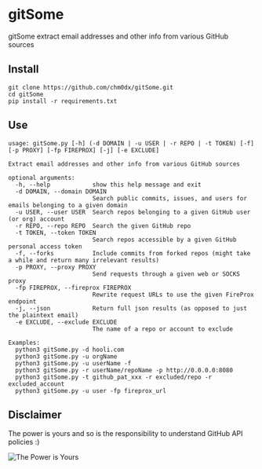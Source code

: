 # gitSome

gitSome extract email addresses and other info from various GitHub sources

## Install

    git clone https://github.com/chm0dx/gitSome.git
    cd gitSome
    pip install -r requirements.txt

## Use

    usage: gitSome.py [-h] (-d DOMAIN | -u USER | -r REPO | -t TOKEN) [-f] [-p PROXY] [-fp FIREPROX] [-j] [-e EXCLUDE]

    Extract email addresses and other info from various GitHub sources

    optional arguments:
      -h, --help            show this help message and exit
      -d DOMAIN, --domain DOMAIN
                            Search public commits, issues, and users for emails belonging to a given domain
      -u USER, --user USER  Search repos belonging to a given GitHub user (or org) account
      -r REPO, --repo REPO  Search the given GitHub repo
      -t TOKEN, --token TOKEN
                            Search repos accessible by a given GitHub personal access token
      -f, --forks           Include commits from forked repos (might take a while and return many irrelevant results)
      -p PROXY, --proxy PROXY
                            Send requests through a given web or SOCKS proxy
      -fp FIREPROX, --fireprox FIREPROX
                            Rewrite request URLs to use the given FireProx endpoint
      -j, --json            Return full json results (as opposed to just the plaintext email)
      -e EXCLUDE, --exclude EXCLUDE
                            The name of a repo or account to exclude

    Examples:
      python3 gitSome.py -d hooli.com
      python3 gitSome.py -u orgName
      python3 gitSome.py -u userName -f
      python3 gitSome.py -r userName/repoName -p http://0.0.0.0:8080
      python3 gitSome.py -t github_pat_xxx -r excluded/repo -r excluded_account
      python3 gitSome.py -u user -fp fireprox_url

## Disclaimer

The power is yours and so is the responsibility to understand GitHub API policies :)

![The Power is Yours](https://media.tenor.com/YMAt_1_FryQAAAAC/captain-planet-planet.gif)
